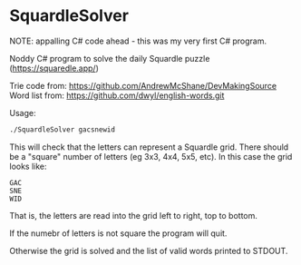 # SquardleSolver

NOTE: appalling C# code ahead - this was my very first C# program.

Noddy C# program to solve the daily Squardle puzzle (https://squaredle.app/)

Trie code from: https://github.com/AndrewMcShane/DevMakingSource
Word list from: https://github.com/dwyl/english-words.git

Usage:
```bash
./SquardleSolver gacsnewid
```

This will check that the letters can represent a Squardle grid. There 
should be a "square" number of letters (eg 3x3, 4x4, 5x5, etc). In 
this case the grid looks like:

```
GAC
SNE
WID
```

That is, the letters are read into the grid left to right, top to bottom.

If the numebr of letters is not square the program will quit.

Otherwise the grid is solved and the list of valid words printed to STDOUT.
